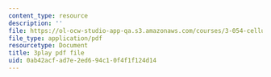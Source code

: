 ```yaml
---
content_type: resource
description: ''
file: https://ol-ocw-studio-app-qa.s3.amazonaws.com/courses/3-054-cellular-solids-structure-properties-and-applications-spring-2015/0ab42acfad7e2ed694c10f4f1f124d14_q-9YlXesHtI.pdf
file_type: application/pdf
resourcetype: Document
title: 3play pdf file
uid: 0ab42acf-ad7e-2ed6-94c1-0f4f1f124d14
---
```

